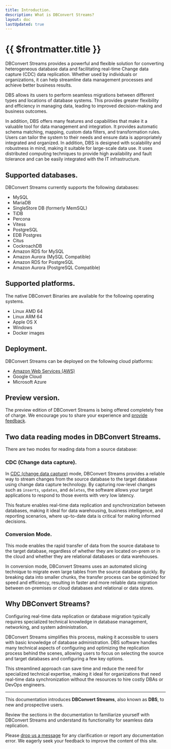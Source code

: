 ```yaml
---
title: Introduction.
description: What is DBConvert Streams?
layout: doc
lastUpdated: true
---
```


# {{ $frontmatter.title }}

DBConvert Streams provides a powerful and flexible solution for converting heterogeneous database data and facilitating real-time Change data capture (CDC)   data replication. Whether used by individuals or organizations, it can help streamline data management processes and achieve better business results.

DBS allows its users to perform seamless migrations between different types and locations of database systems. This provides greater flexibility and efficiency in managing data, leading to improved decision-making and business outcomes.

In addition, DBS offers many features and capabilities that make it a valuable tool for data management and integration. It provides automatic schema matching, mapping, custom data filters, and transformation rules.
Users can tailor the system to their needs and ensure data is appropriately integrated and organized.
 In addition, DBS is designed with scalability and robustness in mind, making it suitable for large-scale data use. It uses distributed computing techniques to provide high availability and fault tolerance and can be easily integrated with the IT infrastructure.

## Supported databases.

DBConvert Streams currently supports the following databases:

- MySQL
- MariaDB
- SingleStore DB (formerly MemSQL)
- TiDB
- Percona
- Vitess
- PostgreSQL   
- EDB Postgres
- Citus
- CockroachDB
- Amazon RDS for MySQL
- Amazon Aurora (MySQL Compatible)
- Amazon RDS for PostgreSQL
- Amazon Aurora (PostgreSQL Compatible)

## Supported platforms.
The native DBConvert Binaries are available for the following operating systems. 
- Linux AMD 64
- Linux ARM 64
- Apple OS X
- Windows
- Docker images

## Deployment.
DBConvert Streams can be deployed on the following cloud platforms: 
- [Amazon Web Services (AWS)](/guide/deploy-ec2)
- Google Cloud
- Microsoft Azure

## Preview version.
The preview edition of DBConvert Streams is being offered completely free of charge. We encourage you to share your experience and [provide feedback](mailto:streams@dbconvert.com).

## Two data reading modes in DBConvert Streams.

There are two modes for reading data from a source database:

### CDC (Change data capture).   
In [CDC (change data capture)](/sources/what-is-cdc) mode, DBConvert Streams provides a reliable way to stream changes from the source database to the target database using change data capture technology. By capturing row-level changes such as `inserts`, `updates`, and `deletes`, the software allows your target applications to respond to those events with very low latency. 

This feature enables real-time data replication and synchronization between databases, making it ideal for data warehousing, business intelligence, and reporting scenarios, where up-to-date data is critical for making informed decisions.

### Conversion Mode.

This mode enables the rapid transfer of data from the source database to the target database, regardless of whether they are located on-prem or in the cloud and whether they are relational databases or data warehouses. 


In conversion mode, DBConvert Streams uses an automated slicing technique to migrate even large tables from the source database quickly. By breaking data into smaller chunks, the transfer process can be optimized for speed and efficiency, resulting in faster and more reliable data migration between on-premises or cloud databases and relational or data stores.


## Why DBConvert Streams? 
Configuring real-time data replication or database migration typically requires specialized technical knowledge in database management, networking, and system administration. 

DBConvert Streams simplifies this process, making it accessible to users with basic knowledge of database administration. DBS software handles many technical aspects of configuring and optimizing the replication process behind the scenes, allowing users to focus on selecting the source and target databases and configuring a few key options. 

This streamlined approach can save time and reduce the need for specialized technical expertise, making it ideal for organizations that need real-time data synchronization without the resources to hire costly DBAs or DevOps engineers.





---

This documentation introduces **DBConvert Streams**, also known as **DBS**, to new and prospective users.

Review the sections in the documentation to familiarize yourself with DBConvert Streams and understand its functionality for seamless data replication.

Please [drop us a message](mailto:streams@dbconvert.com) for any clarification or report any documentation error. We eagerly seek your feedback to improve the content of this site.
